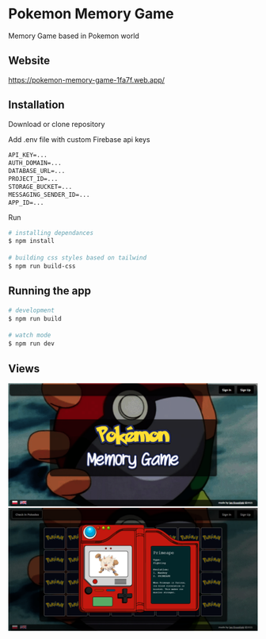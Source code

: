 # Pokemon Memory Game
Memory Game based in Pokemon world

## Website
https://pokemon-memory-game-1fa7f.web.app/

## Installation
Download or clone repository

Add .env file with custom Firebase api keys
```
API_KEY=...
AUTH_DOMAIN=...
DATABASE_URL=...
PROJECT_ID=...
STORAGE_BUCKET=...
MESSAGING_SENDER_ID=...
APP_ID=...
```

Run
```bash
# installing dependances
$ npm install

# building css styles based on tailwind
$ npm run build-css
```

## Running the app
```bash
# development
$ npm run build

# watch mode
$ npm run dev
```

## Views
![home page view](./screenshot_1.png)
![game view](./screenshot_2.png)